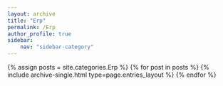 ```yaml
---
layout: archive
title: "Erp"
permalink: /Erp
author_profile: true
sidebar:
    nav: "sidebar-category"
---
```



{% assign posts = site.categories.Erp %}
{% for post in posts %} {% include archive-single.html type=page.entries_layout %} {% endfor %}
